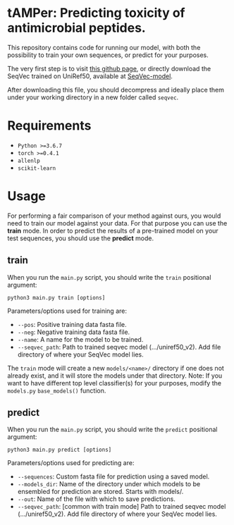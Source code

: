 # tAMPer: Predicting toxicity of antimicrobial peptides.

This repository contains code for running our model, with both the possibility to train your own sequences, or predict for your purposes.

The very first step is to visit [this github page](https://github.com/mheinzinger/SeqVec), or directly download the SeqVec trained on UniRef50, available at [SeqVec-model](https://rostlab.org/~deepppi/seqvec.zip).

After downloading this file, you should decompress and ideally place them under your working directory in a new folder called `seqvec`.

# Requirements

* `Python >=3.6.7`
* `torch >=0.4.1`
* `allenlp`
* `scikit-learn`

# Usage

For performing a fair comparison of your method against ours, you would need to train our model against your data. For that purpose you can use the **train** mode.
In order to predict the results of a pre-trained model on your test sequences, you should use the **predict** mode.

## **train**

When you run the `main.py` script, you should write the `train` positional argument:

``` python3 main.py train [options] ```

Parameters/options used for training are:
- `--pos`: Positive training data fasta file.
- `--neg`: Negative training data fasta file.
- `--name`: A name for the model to be trained.
- `--seqvec_path`: Path to trained seqvec model (.../uniref50_v2). Add file directory of where your SeqVec model lies.

The `train` mode will create a new `models/<name>/` directory if one does not already exist, and it will store the models under that directory.
Note: If you want to have different top level classifier(s) for your purposes, modify the `models.py` `base_models()` function.

## **predict**

When you run the `main.py` script, you should write the `predict` positional argument:

``` python3 main.py predict [options] ```

Parameters/options used for predicting are:

- `--sequences`: Custom fasta file for prediction using a saved model.
- `--models_dir`: Name of the directory under which models to be ensembled for prediction are stored. Starts with models/.
- `--out`: Name of the file with which to save predictions.
- `--seqvec_path`: [common with train mode] Path to trained seqvec model (.../uniref50_v2). Add file directory of where your SeqVec model lies.
